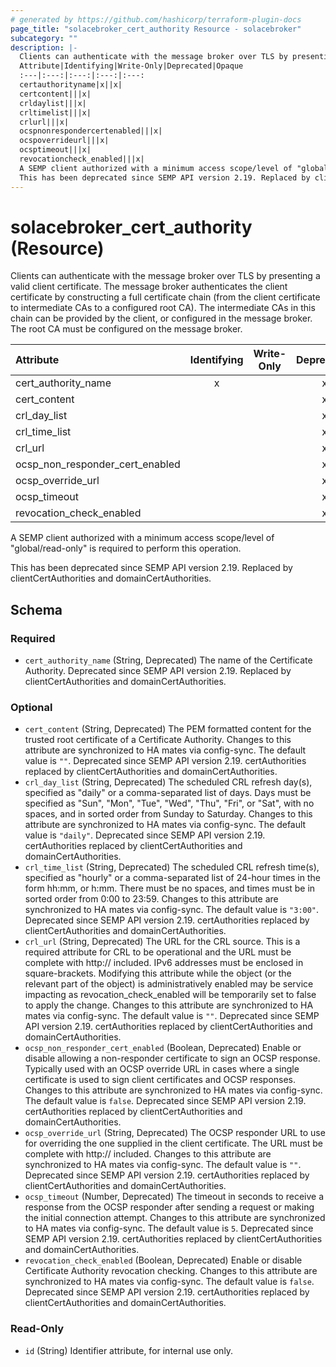 ```yaml
---
# generated by https://github.com/hashicorp/terraform-plugin-docs
page_title: "solacebroker_cert_authority Resource - solacebroker"
subcategory: ""
description: |-
  Clients can authenticate with the message broker over TLS by presenting a valid client certificate. The message broker authenticates the client certificate by constructing a full certificate chain (from the client certificate to intermediate CAs to a configured root CA). The intermediate CAs in this chain can be provided by the client, or configured in the message broker. The root CA must be configured on the message broker.
  Attribute|Identifying|Write-Only|Deprecated|Opaque
  :---|:---:|:---:|:---:|:---:
  certauthorityname|x||x|
  certcontent|||x|
  crldaylist|||x|
  crltimelist|||x|
  crlurl|||x|
  ocspnonrespondercertenabled|||x|
  ocspoverrideurl|||x|
  ocsptimeout|||x|
  revocationcheck_enabled|||x|
  A SEMP client authorized with a minimum access scope/level of "global/read-only" is required to perform this operation.
  This has been deprecated since SEMP API version 2.19. Replaced by clientCertAuthorities and domainCertAuthorities.
---
```


# solacebroker_cert_authority (Resource)

Clients can authenticate with the message broker over TLS by presenting a valid client certificate. The message broker authenticates the client certificate by constructing a full certificate chain (from the client certificate to intermediate CAs to a configured root CA). The intermediate CAs in this chain can be provided by the client, or configured in the message broker. The root CA must be configured on the message broker.


Attribute|Identifying|Write-Only|Deprecated|Opaque
:---|:---:|:---:|:---:|:---:
cert_authority_name|x||x|
cert_content|||x|
crl_day_list|||x|
crl_time_list|||x|
crl_url|||x|
ocsp_non_responder_cert_enabled|||x|
ocsp_override_url|||x|
ocsp_timeout|||x|
revocation_check_enabled|||x|



A SEMP client authorized with a minimum access scope/level of "global/read-only" is required to perform this operation.

This has been deprecated since SEMP API version 2.19. Replaced by clientCertAuthorities and domainCertAuthorities.



<!-- schema generated by tfplugindocs -->
## Schema

### Required

- `cert_authority_name` (String, Deprecated) The name of the Certificate Authority. Deprecated since SEMP API version 2.19. Replaced by clientCertAuthorities and domainCertAuthorities.

### Optional

- `cert_content` (String, Deprecated) The PEM formatted content for the trusted root certificate of a Certificate Authority. Changes to this attribute are synchronized to HA mates via config-sync. The default value is `""`. Deprecated since SEMP API version 2.19. certAuthorities replaced by clientCertAuthorities and domainCertAuthorities.
- `crl_day_list` (String, Deprecated) The scheduled CRL refresh day(s), specified as "daily" or a comma-separated list of days. Days must be specified as "Sun", "Mon", "Tue", "Wed", "Thu", "Fri", or "Sat", with no spaces, and in sorted order from Sunday to Saturday. Changes to this attribute are synchronized to HA mates via config-sync. The default value is `"daily"`. Deprecated since SEMP API version 2.19. certAuthorities replaced by clientCertAuthorities and domainCertAuthorities.
- `crl_time_list` (String, Deprecated) The scheduled CRL refresh time(s), specified as "hourly" or a comma-separated list of 24-hour times in the form hh:mm, or h:mm. There must be no spaces, and times must be in sorted order from 0:00 to 23:59. Changes to this attribute are synchronized to HA mates via config-sync. The default value is `"3:00"`. Deprecated since SEMP API version 2.19. certAuthorities replaced by clientCertAuthorities and domainCertAuthorities.
- `crl_url` (String, Deprecated) The URL for the CRL source. This is a required attribute for CRL to be operational and the URL must be complete with http:// included. IPv6 addresses must be enclosed in square-brackets. Modifying this attribute while the object (or the relevant part of the object) is administratively enabled may be service impacting as revocation_check_enabled will be temporarily set to false to apply the change. Changes to this attribute are synchronized to HA mates via config-sync. The default value is `""`. Deprecated since SEMP API version 2.19. certAuthorities replaced by clientCertAuthorities and domainCertAuthorities.
- `ocsp_non_responder_cert_enabled` (Boolean, Deprecated) Enable or disable allowing a non-responder certificate to sign an OCSP response. Typically used with an OCSP override URL in cases where a single certificate is used to sign client certificates and OCSP responses. Changes to this attribute are synchronized to HA mates via config-sync. The default value is `false`. Deprecated since SEMP API version 2.19. certAuthorities replaced by clientCertAuthorities and domainCertAuthorities.
- `ocsp_override_url` (String, Deprecated) The OCSP responder URL to use for overriding the one supplied in the client certificate. The URL must be complete with http:// included. Changes to this attribute are synchronized to HA mates via config-sync. The default value is `""`. Deprecated since SEMP API version 2.19. certAuthorities replaced by clientCertAuthorities and domainCertAuthorities.
- `ocsp_timeout` (Number, Deprecated) The timeout in seconds to receive a response from the OCSP responder after sending a request or making the initial connection attempt. Changes to this attribute are synchronized to HA mates via config-sync. The default value is `5`. Deprecated since SEMP API version 2.19. certAuthorities replaced by clientCertAuthorities and domainCertAuthorities.
- `revocation_check_enabled` (Boolean, Deprecated) Enable or disable Certificate Authority revocation checking. Changes to this attribute are synchronized to HA mates via config-sync. The default value is `false`. Deprecated since SEMP API version 2.19. certAuthorities replaced by clientCertAuthorities and domainCertAuthorities.

### Read-Only

- `id` (String) Identifier attribute, for internal use only.
